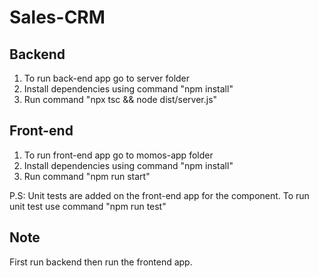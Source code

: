 # Sales-CRM


## Backend

1. To run back-end app go to server folder
2. Install dependencies using command "npm install"
3. Run command "npx tsc && node dist/server.js"


## Front-end

1. To run front-end app go to momos-app folder
2. Install dependencies using command "npm install"
3. Run command "npm run start"

P.S: Unit tests are added on the front-end app for the component. To run unit test use command "npm run test"


## Note

First run backend then run the frontend app.
